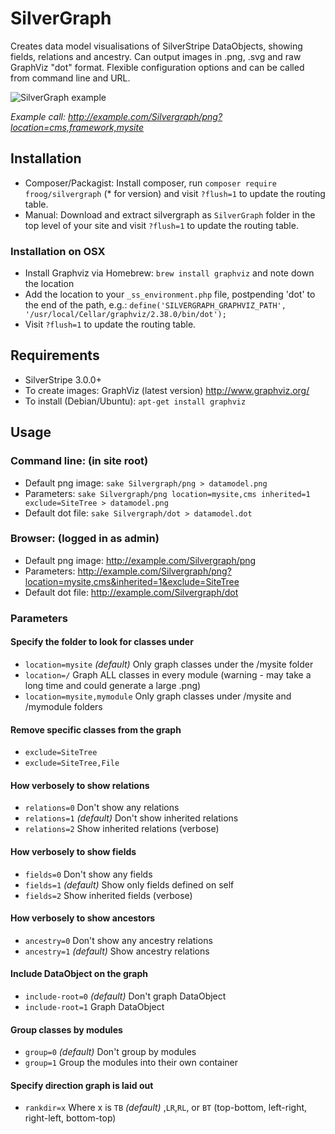 SilverGraph
===========

Creates data model visualisations of SilverStripe DataObjects, showing fields, relations and ancestry.
Can output images in .png, .svg and raw GraphViz "dot" format.
Flexible configuration options and can be called from command line and URL.

![SilverGraph example](https://raw.github.com/froog/SilverGraph/master/doc/SilverGraph_example__location=cms,framework,mysite.png)

_Example call: http://example.com/Silvergraph/png?location=cms,framework,mysite_

## Installation
* Composer/Packagist: Install composer, run `composer require froog/silvergraph` (* for version) and  visit `?flush=1` to update the routing table.
* Manual: Download and extract silvergraph as `SilverGraph` folder in the top level of your site and visit `?flush=1` to update the routing table.

### Installation on OSX

* Install Graphviz via Homebrew: `brew install graphviz` and note down the location
* Add the location to your `_ss_environment.php` file, postpending 'dot' to the end of the path, e.g.:
`define('SILVERGRAPH_GRAPHVIZ_PATH', '/usr/local/Cellar/graphviz/2.38.0/bin/dot');`
* Visit `?flush=1` to update the routing table.

## Requirements
 * SilverStripe 3.0.0+
 * To create images: GraphViz (latest version) http://www.graphviz.org/
  * To install (Debian/Ubuntu): `apt-get install graphviz`

## Usage

### Command line: (in site root)

* Default png image:   `sake Silvergraph/png > datamodel.png`
* Parameters:   `sake Silvergraph/png location=mysite,cms inherited=1 exclude=SiteTree > datamodel.png`
* Default dot file:    `sake Silvergraph/dot > datamodel.dot`

### Browser: (logged in as admin)

* Default png image:   http://example.com/Silvergraph/png
* Parameters:   http://example.com/Silvergraph/png?location=mysite,cms&inherited=1&exclude=SiteTree
* Default dot file: http://example.com/Silvergraph/dot

### Parameters

#### Specify the folder to look for classes under
* `location=mysite` _(default)_   Only graph classes under the /mysite folder
* `location=/`                  Graph ALL classes in every module (warning - may take a long time and could generate a large .png)
* `location=mysite,mymodule`    Only graph classes under /mysite and /mymodule folders

#### Remove specific classes from the graph
* `exclude=SiteTree`
* `exclude=SiteTree,File`

#### How verbosely to show relations
* `relations=0` Don't show any relations
* `relations=1` _(default)_ Don't show inherited relations
* `relations=2`			Show inherited relations (verbose)

#### How verbosely to show fields
* `fields=0` Don't show any fields
* `fields=1` _(default)_ Show only fields defined on self
* `fields=2`			Show inherited fields (verbose)

#### How verbosely to show ancestors
* `ancestry=0` Don't show any ancestry relations
* `ancestry=1` _(default)_ Show ancestry relations

#### Include DataObject on the graph
* `include-root=0` _(default)_   Don't graph DataObject
* `include-root=1`              Graph DataObject

#### Group classes by modules
* `group=0` _(default)_  Don't group by modules
* `group=1`            Group the modules into their own container

#### Specify direction graph is laid out
* `rankdir=x`            	Where x is `TB` _(default)_ ,`LR`,`RL`, or `BT` (top-bottom, left-right, right-left, bottom-top)
